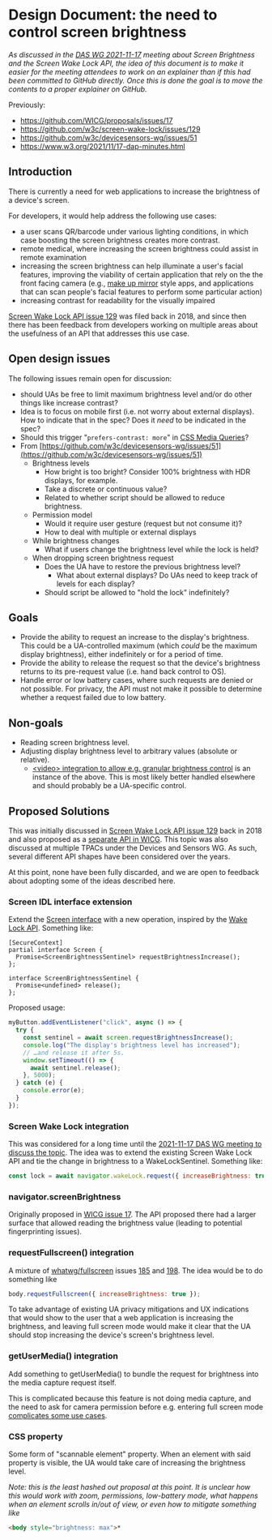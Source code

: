 # Design Document: the need to control screen brightness

_As discussed in the [DAS WG 2021-11-17](https://www.w3.org/2021/11/17-dap-minutes.html) meeting about Screen Brightness and the Screen Wake Lock API, the idea of this document is to make it easier for the meeting attendees to work on an explainer than if this had been committed to GitHub directly. Once this is done the goal is to move the contents to a proper explainer on GitHub._

Previously:
- https://github.com/WICG/proposals/issues/17
- https://github.com/w3c/screen-wake-lock/issues/129
- https://github.com/w3c/devicesensors-wg/issues/51
- https://www.w3.org/2021/11/17-dap-minutes.html

## Introduction

There is currently a need for web applications to increase the brightness of a device's screen.

For developers, it would help address the following use cases:

- a user scans QR/barcode under various lighting conditions, in which case boosting the screen brightness creates more contrast.
- remote medical, where increasing the screen brightness could assist in remote examination
- increasing the screen brightness can help illuminate a user's facial features, improving the viability of certain application that rely on the the front facing camera (e.g., [make up mirror](https://play.google.com/store/apps/details?id=mmapps.mirror.pro&hl=en&gl=US) style apps, and applications that can scan people's facial features to perform some particular action)
- increasing contrast for readability for the visually impaired

[Screen Wake Lock API issue 129](https://github.com/w3c/screen-wake-lock/issues/129) was filed back in 2018, and since then there has been feedback from developers working on multiple areas about the usefulness of an API that addresses this use case.

## Open design issues

The following issues remain open for discussion:
  - should UAs be free to limit maximum brightness level and/or do other things like increase contrast?
  - Idea is to focus on mobile first (i.e. not worry about external displays). How to indicate that in the spec? Does it *need* to be indicated in the spec?
  - Should this trigger "`prefers-contrast: more`" in [CSS Media Queries](https://drafts.csswg.org/mediaqueries-5/#prefers-contrast)?
- From [https://github.com/w3c/devicesensors-wg/issues/51](https://github.com/w3c/devicesensors-wg/issues/51)
  - Brightness levels
    - How bright is too bright? Consider 100% brightness with HDR displays, for example.
    - Take a discrete or continuous value?
    - Related to whether script should be allowed to reduce brightness.
  - Permission model
    - Would it require user gesture (request but not consume it)?
    - How to deal with multiple or external displays
  - While brightness changes
    - What if users change the brightness level while the lock is held?
  - When dropping screen brightness request
      - Does the UA have to restore the previous brightness level?
        - What about external displays? Do UAs need to keep track of levels for each display?
      - Should script be allowed to "hold the lock" indefinitely?

## Goals

- Provide the ability to request an increase to the display's brightness. This could be a UA-controlled maximum (which *could* be the maximum display brightness), either indefinitely or for a period of time.
- Provide the ability to release the request so that the device's brightness returns to its pre-request value (i.e. hand back control to OS).
- Handle error or low battery cases, where such requests are denied or not possible. For privacy, the API must not make it possible to determine whether a request failed due to low battery.

## Non-goals

- Reading screen brightness level.
- Adjusting display brightness level to arbitrary values (absolute or relative).
  - [\<video\> integration to allow e.g. granular brightness control](https://github.com/w3c/screen-wake-lock/issues/129#issuecomment-926603108) is an instance of the above. This is most likely better handled elsewhere and should probably be a UA-specific control.

## Proposed Solutions

This was initially discussed in [Screen Wake Lock API issue 129](https://github.com/w3c/screen-wake-lock/issues/129) back in 2018 and also proposed as a [separate API in WICG](https://github.com/WICG/proposals/issues/17). This topic was also discussed at multiple TPACs under the Devices and Sensors WG. As such, several different API shapes have been considered over the years.

At this point, none have been fully discarded, and we are open to feedback about adopting some of the ideas described here.

### Screen IDL interface extension

Extend the [Screen interface](https://drafts.csswg.org/cssom-view/#the-screen-interface) with a new operation, inspired by the [Wake Lock API](https://developer.mozilla.org/en-US/docs/Web/API/WakeLockSentinel). Something like:

```webidl
[SecureContext]
partial interface Screen {
  Promise<ScreenBrightnessSentinel> requestBrightnessIncrease();
};

interface ScreenBrightnessSentinel {
  Promise<undefined> release();
};
```

Proposed usage:

```javascript
myButton.addEventListener("click", async () => {
  try {
    const sentinel = await screen.requestBrightnessIncrease();
    console.log("The display's brightness level has increased");
    // …and release it after 5s.
    window.setTimeout(() => {
      await sentinel.release();
    }, 5000);
  } catch (e) {
    console.error(e);
  }
});
```

### Screen Wake Lock integration

This was considered for a long time until the [2021-11-17 DAS WG meeting to discuss the topic](https://www.w3.org/events/meetings/0f623aa1-2026-4366-846b-c2faedda4180). The idea was to extend the existing Screen Wake Lock API and tie the change in brightness to a WakeLockSentinel. Something like:

``` javascript
const lock = await navigator.wakeLock.request({ increaseBrightness: true });
```

### navigator.screenBrightness

Originally proposed in [WICG issue 17](https://github.com/WICG/proposals/issues/17). The API proposed there had a larger surface that allowed reading the brightness value (leading to potential fingerprinting issues).

### requestFullscreen() integration

A mixture of [whatwg/fullscreen](https://fullscreen.spec.whatwg.org/) issues [185](https://github.com/whatwg/fullscreen/issues/185) and [198](https://github.com/whatwg/fullscreen/issues/198). The idea would be to do something like

``` javascript
body.requestFullscreen({ increaseBrightness: true });
```

To take advantage of existing UA privacy mitigations and UX indications that would show to the user that a web application is increasing the brightness, and leaving full screen mode would make it clear that the UA should stop increasing the device's screen's brightness level.

### getUserMedia() integration

Add something to getUserMedia() to bundle the request for brightness into the media capture request itself.

This is complicated because this feature is not doing media capture, and the need to ask for camera permission before e.g. entering full screen mode [complicates some use cases](https://github.com/w3c/screen-wake-lock/issues/129#issuecomment-858790397).

### CSS property

Some form of "scannable element" property. When an element with said property is visible, the UA would take care of increasing the brightness level.

*Note: this is the least hashed out proposal at this point. It is unclear how this would work with zoom, permissions, low-battery mode, what happens when an element scrolls in/out of view, or even how to mitigate something like*

``` html
<body style="brightness: max">*
```
